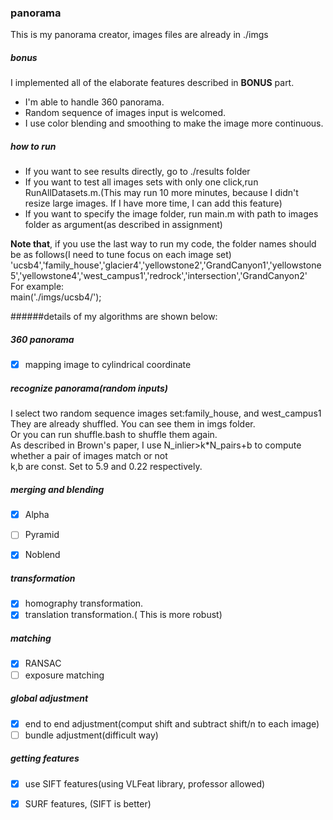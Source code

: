 ### panorama
This is my panorama creator, images files are already in ./imgs

##### bonus  
I implemented all of the elaborate features described in **BONUS** part.  
- I'm able to handle 360 panorama.
- Random sequence of images input is welcomed.
- I use color blending and smoothing to make the image more continuous.  

##### how to run  
- If you want to see results directly, go to ./results folder
- If you want to test all images sets with only one click,run RunAllDatasets.m.(This may run 10 more minutes, because I didn't resize large images. If I have more time, I can add this feature)  
- If you want to specify the image folder, run main.m with path to images folder as argument(as described in assignment)  

**Note that**, if you use the last way to run my code, the folder names should be as follows(I need to tune focus on each image set)  
'ucsb4','family_house','glacier4','yellowstone2','GrandCanyon1','yellowstone5','yellowstone4','west_campus1','redrock','intersection','GrandCanyon2'  
For example:  
main('./imgs/ucsb4/');  

######details of my algorithms are shown below:  

##### 360 panorama
- [x] mapping image to cylindrical coordinate

##### recognize panorama(random inputs)
I select two random sequence images set:family\_house, and west\_campus1  
They are already shuffled. You can see them in imgs folder.  
Or you can run shuffle.bash to shuffle them again.  
As described in Brown's paper, I use N\_inlier>k\*N\_pairs+b to compute whether a pair of images match or not  
k,b are const. Set to 5.9 and 0.22 respectively.  

##### merging and blending  
- [x] Alpha  
- [ ] Pyramid  
- [x] Noblend


##### transformation
- [x] homography transformation.
- [x] translation transformation.( This is more robust)

##### matching
- [x] RANSAC
- [ ] exposure matching  

##### global adjustment
- [x] end to end adjustment(comput shift and subtract shift/n to each image)  
- [ ] bundle adjustment(difficult way)  

##### getting features
- [x] use SIFT features(using VLFeat library, professor allowed)  
- [x] SURF features, (SIFT is better)  



